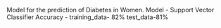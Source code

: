 Model for the prediction of Diabetes in Women.
Model - Support Vector Classifier
Accuracy - training_data- 82% 
           test_data-81%
